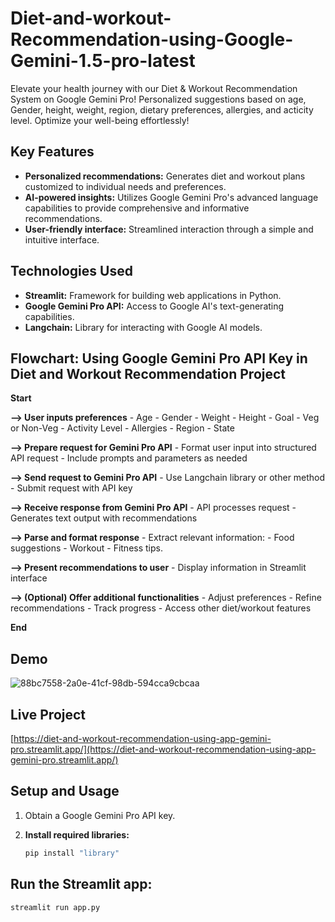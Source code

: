# Diet-and-workout-Recommendation-using-Google-Gemini-1.5-pro-latest
Elevate your health journey with our Diet &amp; Workout Recommendation System on Google Gemini Pro! Personalized suggestions based on age, Gender, height, weight, region, dietary preferences, allergies, and acticity level. Optimize your well-being effortlessly!

## Key Features

- **Personalized recommendations:** Generates diet and workout plans customized to individual needs and preferences.
- **AI-powered insights:** Utilizes Google Gemini Pro's advanced language capabilities to provide comprehensive and informative recommendations.
- **User-friendly interface:** Streamlined interaction through a simple and intuitive interface.

## Technologies Used

- **Streamlit:** Framework for building web applications in Python.
- **Google Gemini Pro API:** Access to Google AI's text-generating capabilities.
- **Langchain:** Library for interacting with Google AI models.

## Flowchart: Using Google Gemini Pro API Key in Diet and Workout Recommendation Project

**Start**

**--> User inputs preferences** - Age - Gender - Weight - Height - Goal - Veg or Non-Veg - Activity Level - Allergies - Region - State

**--> Prepare request for Gemini Pro API** - Format user input into structured API request - Include prompts and parameters as needed

**--> Send request to Gemini Pro API** - Use Langchain library or other method - Submit request with API key

**--> Receive response from Gemini Pro API** - API processes request - Generates text output with recommendations

**--> Parse and format response** - Extract relevant information: - Food suggestions - Workout - Fitness tips.

**--> Present recommendations to user** - Display information in Streamlit interface

**--> (Optional) Offer additional functionalities** - Adjust preferences - Refine recommendations - Track progress - Access other diet/workout features

**End**


## Demo

![88bc7558-2a0e-41cf-98db-594cca9cbcaa](https://github.com/m-rishab/Diet-and-workout-Recommendation-using-Google-Gemini-pro/assets/113618652/d70340d6-e32b-486d-b7cb-dfaa17b62d7a)

## Live Project

[https://diet-and-workout-recommendation-using-app-gemini-pro.streamlit.app/](https://diet-and-workout-recommendation-using-app-gemini-pro.streamlit.app/)

## Setup and Usage

1. Obtain a Google Gemini Pro API key.
2. **Install required libraries:**

   ```bash
   pip install "library"

## Run the Streamlit app:

   ````Bash
   streamlit run app.py   
